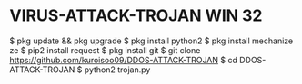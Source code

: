 # VIRUS-ATTACK-TROJAN WIN 32

$ pkg update && pkg upgrade
$ pkg install python2
$ pkg install mechanize ze
$ pip2 install request
$ pkg install git
$ git clone https://github.com/kuroisoo09/DDOS-ATTACK-TROJAN
$ cd DDOS-ATTACK-TROJAN
$ python2 trojan.py
